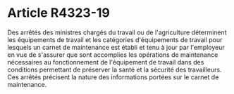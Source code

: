 # Article R4323-19

  
Des arrêtés des ministres chargés du travail ou de l'agriculture déterminent les équipements de travail et les catégories d'équipements de travail pour lesquels un carnet de maintenance est établi et tenu à jour par l'employeur en vue de s'assurer que sont accomplies les opérations de maintenance nécessaires au fonctionnement de l'équipement de travail dans des conditions permettant de préserver la santé et la sécurité des travailleurs.   
Ces arrêtés précisent la nature des informations portées sur le carnet de maintenance.
